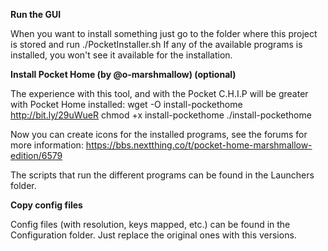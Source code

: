 **Run the GUI**

When you want to install something just go to the folder where this project is stored and run ./PocketInstaller.sh
If any of the available programs is installed, you won't see it available for the installation.

**Install Pocket Home (by @o-marshmallow) (optional)**

The experience with this tool, and with the Pocket C.H.I.P will be greater with Pocket Home installed:
wget -O install-pockethome http://bit.ly/29uWueR
chmod +x install-pockethome
./install-pockethome

Now you can create icons for the installed programs, see the forums for more information:
https://bbs.nextthing.co/t/pocket-home-marshmallow-edition/6579

The scripts that run the different programs can be found in the Launchers folder.

**Copy config files**

Config files (with resolution, keys mapped, etc.) can be found in the Configuration folder. Just replace the original ones with this versions.

